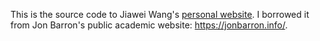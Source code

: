 This is the source code to Jiawei Wang's [personal website](https//wjiawei.com). I borrowed it from Jon Barron's public academic website: https://jonbarron.info/.
